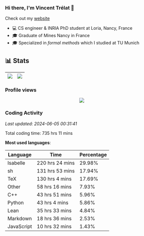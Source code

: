 ### Hi there, I'm Vincent Trélat 👋

Check out my [website](https://vtrelat.github.io)

-   💻 CS engineer & INRIA PhD student at Loria, Nancy, France
-   🎓 Graduate of Mines Nancy in France
-   🎓 Specialized in _formal methods_ which I studied at TU Munich

## 📊 **Stats**

| <img align="center" src="https://readme-stats.clckblog.space/api?username=VTrelat&show_icons=true&include_all_commits=true&theme=tokyonight&hide_border=true" /> | <img align="center" src="https://readme-stats.clckblog.space/api/top-langs/?username=VTrelat&layout=compact&theme=tokyonight&hide_border=true" /> |
| ---------------------------------------------------------------------------------------------------------------------------------------------------------------- | ------------------------------------------------------------------------------------------------------------------------------------------------- |

### Profile views

<p align="center">
 <img src="https://profile-counter.glitch.me/VTrelat/count.svg" />
</p>

<!--automations-->
### Coding Activity
_Last updated: 2024-06-05 00:31:41_

Total coding time: 735 hrs 11 mins

**Most used languages**:

| Language | Time | Percentage |
| ------------- | ------------- | ------------- |
| Isabelle | 220 hrs 24 mins | 29.98% |
| sh | 131 hrs 53 mins | 17.94% |
| TeX | 130 hrs 4 mins | 17.69% |
| Other | 58 hrs 16 mins | 7.93% |
| C++ | 43 hrs 51 mins | 5.96% |
| Python | 43 hrs 4 mins | 5.86% |
| Lean | 35 hrs 33 mins | 4.84% |
| Markdown | 18 hrs 36 mins | 2.53% |
| JavaScript | 10 hrs 32 mins | 1.43% |

